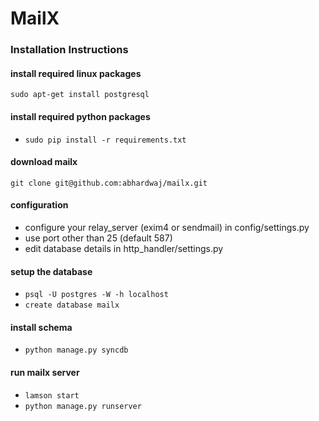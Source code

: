 MailX
=
### Installation Instructions

#### install required linux packages
`sudo apt-get install postgresql`

#### install required python packages
* `sudo pip install -r requirements.txt`

#### download mailx
`git clone git@github.com:abhardwaj/mailx.git`

#### configuration
* configure your relay_server (exim4 or sendmail) in config/settings.py
* use port other than 25 (default 587)
* edit database details in http_handler/settings.py 


#### setup the database 
* `psql -U postgres -W -h localhost`
* `create database mailx`

#### install schema
* `python manage.py syncdb`

#### run mailx server
* `lamson start`
* `python manage.py runserver`
